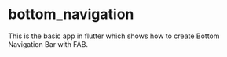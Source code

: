# bottom_navigation

This is the basic app in flutter which shows how to create Bottom Navigation Bar with FAB.

